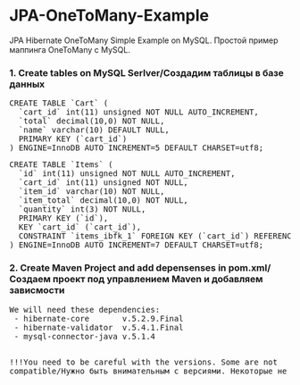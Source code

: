 # JPA-OneToMany-Example
JPA Hibernate OneToMany Simple Example on MySQL. Простой пример маппинга OneToMany c MySQL.
<h3>1. Create tables on MySQL Serlver/Создадим таблицы в базе данных</h3>

<pre>
CREATE TABLE `Cart` (
  `cart_id` int(11) unsigned NOT NULL AUTO_INCREMENT,
  `total` decimal(10,0) NOT NULL,
  `name` varchar(10) DEFAULT NULL,
  PRIMARY KEY (`cart_id`)
) ENGINE=InnoDB AUTO_INCREMENT=5 DEFAULT CHARSET=utf8;
</pre>

<pre>
CREATE TABLE `Items` (
  `id` int(11) unsigned NOT NULL AUTO_INCREMENT,
  `cart_id` int(11) unsigned NOT NULL,
  `item_id` varchar(10) NOT NULL,
  `item_total` decimal(10,0) NOT NULL,
  `quantity` int(3) NOT NULL,
  PRIMARY KEY (`id`),
  KEY `cart_id` (`cart_id`),
  CONSTRAINT `items_ibfk_1` FOREIGN KEY (`cart_id`) REFERENCES `Cart` (`cart_id`)
) ENGINE=InnoDB AUTO_INCREMENT=7 DEFAULT CHARSET=utf8;
</pre>

<h3>2. Create Maven Project and add depensenses in pom.xml/Создаем проект под управлением Maven и добавляем зависмости</h3>
<pre>
We will need these dependencies:
 - hibernate-core       v.5.2.9.Final
 - hibernate-validator  v.5.4.1.Final
 - mysql-connector-java v.5.1.4
 
!!!You need to be careful with the versions. Some are not compatible/Нужно быть внимательным с версиями. Некоторые не совместимы 
</pre>
